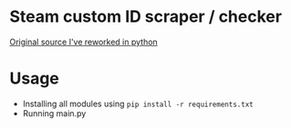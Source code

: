 # Steam custom ID scraper / checker
[Original source I've reworked in python](https://github.com/invalidcode232/steam-id-scraper "Original in js")


# Usage
- Installing all modules using `pip install -r requirements.txt`
- Running main.py




